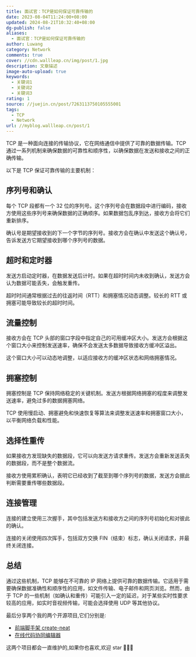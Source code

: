 ```yaml
---
title: 面试官：TCP是如何保证可靠传输的
date: 2023-08-04T11:24:00+08:00
updated: 2024-08-21T10:32:40+08:00
dg-publish: false
aliases:
  - 面试官：TCP是如何保证可靠传输的
author: Luwang
category: Network
comments: true
cover: //cdn.wallleap.cn/img/post/1.jpg
description: 文章描述
image-auto-upload: true
keywords:
  - 关键词1
  - 关键词2
  - 关键词3
rating: 1
source: //juejin.cn/post/7263113750105555001
tags:
  - TCP
  - Network
url: //myblog.wallleap.cn/post/1
---
```


TCP 是一种面向连接的传输协议，它在网络通信中提供了可靠的数据传输。TCP 通过一系列机制来确保数据的可靠性和顺序性，以确保数据在发送和接收之间的正确传输。

以下是 TCP 保证可靠传输的主要机制：

## 序列号和确认

每个 TCP 段都有一个 32 位的序列号。这个序列号会在数据段中进行编码，接收方使用这些序列号来确保数据的正确顺序。如果数据包乱序到达，接收方会将它们重新排序。

确认号是期望接收到的下一个字节的序列号。接收方会在确认中发送这个确认号，告诉发送方它期望接收到哪个序列号的数据。

## 超时和定时器

发送方启动定时器，在数据发送后计时。如果在超时时间内未收到确认，发送方会认为数据可能丢失，会触发重传。

超时时间通常根据过去的往返时间（RTT）和拥塞情况动态调整。较长的 RTT 或拥塞可能导致较长的超时时间。

## 流量控制

接收方会在 TCP 头部的窗口字段中指定自己的可用缓冲区大小。发送方会根据这个窗口大小来控制发送速率，确保不会发送太多数据导致接收方缓冲区溢出。

这个窗口大小可以动态地调整，以适应接收方的缓冲区状态和网络拥塞情况。

## 拥塞控制

拥塞控制是 TCP 保持网络稳定的关键机制。发送方根据网络拥塞的程度来调整发送速率，避免过多的数据拥塞网络。

TCP 使用慢启动、拥塞避免和快速恢复等算法来调整发送速率和拥塞窗口大小，以平衡网络负载和性能。

## 选择性重传

如果接收方发现缺失的数据段，它可以向发送方请求重传。发送方会重新发送丢失的数据段，而不是整个数据流。

接收方使用累积确认，表明它已经收到了截至到哪个序列号的数据，发送方会据此判断需要重传哪些数据段。

## 连接管理

连接的建立使用三次握手，其中包括发送方和接收方之间的序列号初始化和对彼此的确认。

连接的关闭使用四次挥手，包括双方交换 FIN（结束）标志，确认关闭请求，并最终关闭连接。

## 总结

通过这些机制，TCP 能够在不可靠的 IP 网络上提供可靠的数据传输。它适用于需要确保数据准确性和顺序性的应用，如文件传输、电子邮件和网页浏览。然而，由于 TCP 的一些机制（如确认和重传）可能引入一定的延迟，对于某些实时性要求较高的应用，如实时音视频传输，可能会选择使用 UDP 等其他协议。

最后分享两个我的两个开源项目,它们分别是:

- [前端脚手架 create-neat](https://link.juejin.cn/?target=https%3A%2F%2Fgithub.com%2Fxun082%2Freact-cli "https://github.com/xun082/react-cli")
- [在线代码协同编辑器](https://link.juejin.cn/?target=https%3A%2F%2Fgithub.com%2Fxun082%2Fonline-cooperative-edit "https://github.com/xun082/online-cooperative-edit")

这两个项目都会一直维护的,如果你也喜欢,欢迎 star 🥰🥰🥰
